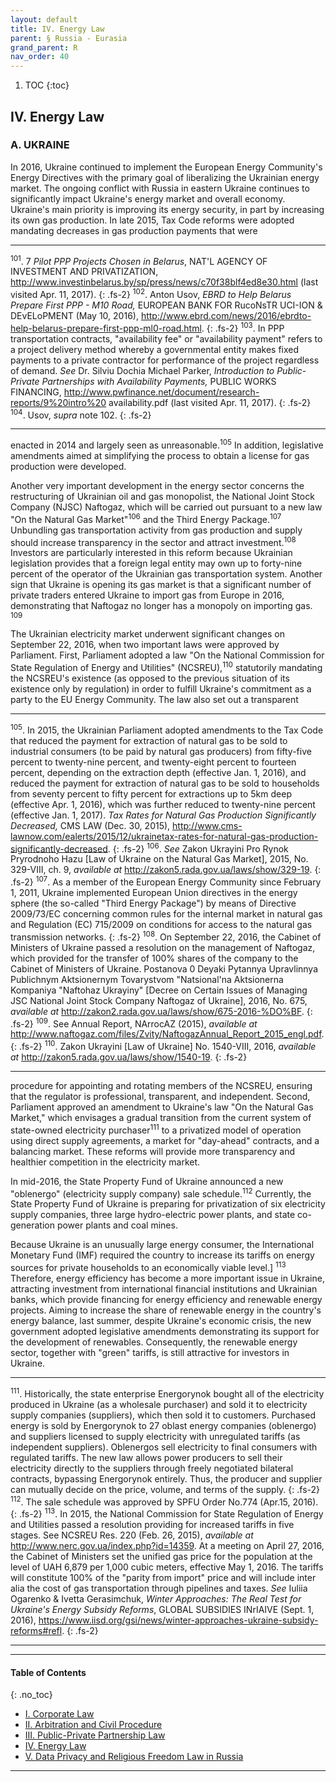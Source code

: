 ```yaml
---
layout: default
title: IV. Energy Law
parent: § Russia - Eurasia 
grand_parent: R
nav_order: 40 
---
```

<style>
.dont-break-out {
  /* These are technically the same, but use both */
  overflow-wrap: break-word;
  word-wrap: break-word;

     -ms-word-break: break-all;
  /* This is the dangerous one in WebKit, as it breaks things wherever */
  word-break: break-all;
  /* Instead use this non-standard one: */
  word-break: break-word;
}

.youtube-container {
    position: relative;
    width: 100%;
    height: 0;
    padding-bottom: 56.25%;
}
.youtube-video {
    position: absolute;
    top: 0;
    left: 0;
    width: 100%;
    height: 100%;
}

</style>

<div class="dont-break-out" markdown="1">

1. TOC
{:toc}

## IV. Energy Law
### A. UKRAINE 

In 2016, Ukraine continued to implement the European Energy Community's Energy Directives with the primary goal of liberalizing the Ukrainian energy market. The ongoing conflict with Russia in eastern Ukraine continues to significantly impact Ukraine's energy market and overall economy. Ukraine's main priority is improving its energy security, in part by increasing its own gas production. In late 2015, Tax Code reforms were adopted mandating decreases in gas production payments that were

***
<sup>101</sup>. 7 *Pilot PPP Projects Chosen in Belarus*, NAT'L AGENCY OF INVESTMENT AND PRIVATIZATION, http://www.investinbelarus.by/sp/press/news/c70f38blf4ed8e30.html (last visited Apr. 11, 2017). 
{: .fs-2}
<sup>102</sup>. Anton Usov, *EBRD to Help Belarus Prepare First PPP - M10 Road,* EUROPEAN BANK FOR RucoNsTR UCI-ION & DEvELoPMENT (May 10, 2016), http://www.ebrd.com/news/2016/ebrdto-help-belarus-prepare-first-ppp-ml0-road.html. 
{: .fs-2}
<sup>103</sup>. In PPP transportation contracts, "availability fee" or "availability payment" refers to a project delivery method whereby a governmental entity makes fixed payments to a private contractor for performance of the project regardless of demand. *See* Dr. Silviu Dochia Michael Parker, *Introduction to Public-Private Partnerships with Availability Payments,* PUBLIC WORKS FINANCING, http://www.pwfinance.net/document/research-reports/9%20intro%20 availability.pdf (last visited Apr. 11, 2017). 
{: .fs-2}
<sup>104</sup>. Usov, *supra* note 102.
{: .fs-2}
***

enacted in 2014 and largely seen as unreasonable.<sup>105</sup> In addition, legislative amendments aimed at simplifying the process to obtain a license for gas production were developed.

Another very important development in the energy sector concerns the restructuring of Ukrainian oil and gas monopolist, the National Joint Stock Company (NJSC) Naftogaz, which will be carried out pursuant to a new law "On the Natural Gas Market"<sup>106</sup> and the Third Energy Package.<sup>107</sup> Unbundling gas transportation activity from gas production and supply should increase transparency in the sector and attract investment.<sup>108</sup> Investors are particularly interested in this reform because Ukrainian legislation provides that a foreign legal entity may own up to forty-nine percent of the operator of the Ukrainian gas transportation system. Another sign that Ukraine is opening its gas market is that a significant number of private traders entered Ukraine to import gas from Europe in 2016, demonstrating that Naftogaz no longer has a monopoly on importing gas. <sup>109</sup>

The Ukrainian electricity market underwent significant changes on September 22, 2016, when two important laws were approved by Parliament. First, Parliament adopted a law "On the National Commission for State Regulation of Energy and Utilities" (NCSREU),<sup>110</sup> statutorily mandating the NCSREU's existence (as opposed to the previous situation of its existence only by regulation) in order to fulfill Ukraine's commitment as a party to the EU Energy Community. The law also set out a transparent

***
<sup>105</sup>. In 2015, the Ukrainian Parliament adopted amendments to the Tax Code that reduced the payment for extraction of natural gas to be sold to industrial consumers (to be paid by natural gas producers) from fifty-five percent to twenty-nine percent, and twenty-eight percent to fourteen percent, depending on the extraction depth (effective Jan. 1, 2016), and reduced the payment for extraction of natural gas to be sold to households from seventy percent to fifty percent for extractions up to 5km deep (effective Apr. 1, 2016), which was further reduced to twenty-nine percent (effective Jan. 1, 2017). *Tax Rates for Natural Gas Production Significantly Decreased,* CMS LAW (Dec. 30, 2015), http://www.cms-lawnow.com/ealerts/2015/12/ukrainetax-rates-for-natural-gas-production-significantly-decreased. 
{: .fs-2}
<sup>106</sup>. *See* Zakon Ukrayini Pro Rynok Pryrodnoho Hazu [Law of Ukraine on the Natural Gas Market], 2015, No. 329-VIII, ch. 9, *available at* http://zakon5.rada.gov.ua/laws/show/329-19. 
{: .fs-2}
<sup>107</sup>. As a member of the European Energy Community since February 1, 2011, Ukraine implemented European Union directives in the energy sphere (the so-called "Third Energy Package") by means of Directive 2009/73/EC concerning common rules for the internal market in natural gas and Regulation (EC) 715/2009 on conditions for access to the natural gas transmission networks. 
{: .fs-2}
<sup>108</sup>. On September 22, 2016, the Cabinet of Ministers of Ukraine passed a resolution on the management of Naftogaz, which provided for the transfer of 100% shares of the company to the Cabinet of Ministers of Ukraine. Postanova 0 Deyaki Pytannya Upravlinnya Publichnym Aktsionernym Tovarystvom "Natsional'na Aktsionerna Kompaniya "Naftohaz Ukrayiny" [Decree on Certain Issues of Managing JSC National Joint Stock Company Naftogaz of Ukraine], 2016, No. 675, *available at* http://zakon2.rada.gov.ua/laws/show/675-2016-%DO%BF. 
{: .fs-2}
<sup>109</sup>. See Annual Report, NArrocAZ (2015), *available at* http://www.naftogaz.com/files/Zvity/NaftogazAnnual_Report_2015_engl.pdf. 
{: .fs-2}
<sup>110</sup>. Zakon Ukrayini [Law of Ukraine] No. 1540-VIII, 2016, *available at* http://zakon5.rada.gov.ua/laws/show/1540-19.
{: .fs-2}
***

procedure for appointing and rotating members of the NCSREU, ensuring that the regulator is professional, transparent, and independent. Second, Parliament approved an amendment to Ukraine's law "On the Natural Gas Market," which envisages a gradual transition from the current system of state-owned electricity purchaser<sup>111</sup> to a privatized model of operation using direct supply agreements, a market for "day-ahead" contracts, and a balancing market. These reforms will provide more transparency and healthier competition in the electricity market.

In mid-2016, the State Property Fund of Ukraine announced a new "oblenergo" (electricity supply company) sale schedule.<sup>112</sup> Currently, the State Property Fund of Ukraine is preparing for privatization of six electricity supply companies, three large hydro-electric power plants, and state co-generation power plants and coal mines.

Because Ukraine is an unusually large energy consumer, the International Monetary Fund (IMF) required the country to increase its tariffs on energy sources for private households to an economically viable level.] <sup>113</sup> Therefore, energy efficiency has become a more important issue in Ukraine, attracting investment from international financial institutions and Ukrainian banks, which provide financing for energy efficiency and renewable energy projects. Aiming to increase the share of renewable energy in the country's energy balance, last summer, despite Ukraine's economic crisis, the new government adopted legislative amendments demonstrating its support for the development of renewables. Consequently, the renewable energy sector, together with "green" tariffs, is still attractive for investors in Ukraine.

***
<sup>111</sup>. Historically, the state enterprise Energorynok bought all of the electricity produced in Ukraine (as a wholesale purchaser) and sold it to electricity supply companies (suppliers), which then sold it to customers. Purchased energy is sold by Energorynok to 27 oblast energy companies (oblenergo) and suppliers licensed to supply electricity with unregulated tariffs (as independent suppliers). Oblenergos sell electricity to final consumers with regulated tariffs. The new law allows power producers to sell their electricity directly to the suppliers through freely negotiated bilateral contracts, bypassing Energorynok entirely. Thus, the producer and supplier can mutually decide on the price, volume, and terms of the supply. 
{: .fs-2}
<sup>112</sup>. The sale schedule was approved by SPFU Order No.774 (Apr.15, 2016). 
{: .fs-2}
<sup>113</sup>. In 2015, the National Commission for State Regulation of Energy and Utilities passed a resolution providing for increased tariffs in five stages. See NCSREU Res. 220 (Feb. 26, 2015), *available at* http://www.nerc.gov.ua/index.php?id=14359. At a meeting on April 27, 2016, the Cabinet of Ministers set the unified gas price for the population at the level of UAH 6,879 per 1,000 cubic meters, effective May 1, 2016. The tariffs will constitute 100% of the "parity from import" price and will include inter alia the cost of gas transportation through pipelines and taxes. *See* Iuliia Ogarenko & Ivetta Gerasimchuk, *Winter Approaches: The Real Test for Ukraine's Energy Subsidy Reforms*, GLOBAL SUBSIDIES INrIAIVE (Sept. 1, 2016), https://www.iisd.org/gsi/news/winter-approaches-ukraine-subsidy-reforms#refl.
{: .fs-2}
***

***

#### Table of Contents
{: .no_toc}

<ul><li> <a href="/docs/R/Russia-Eurasia-1/">I. Corporate Law</a></li><li> <a href="/docs/R/Russia-Eurasia-2/">II. Arbitration and Civil Procedure</a></li><li> <a href="/docs/R/Russia-Eurasia-3/">III. Public-Private Partnership Law</a></li><li> <a href="/docs/R/Russia-Eurasia-4/">IV. Energy Law</a></li><li> <a href="/docs/R/Russia-Eurasia-5/">V. Data Privacy and Religious Freedom Law in Russia</a></li></ul>

***

</div>
